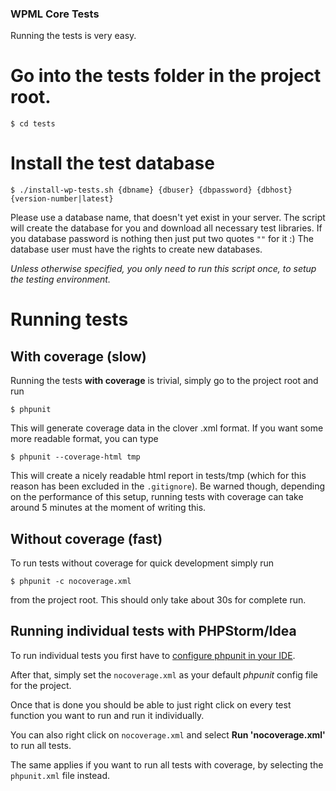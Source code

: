 ### WPML Core Tests

Running the tests is very easy.

# Go into the tests folder in the project root.

```$ cd tests```

# Install the test database

```$ ./install-wp-tests.sh {dbname} {dbuser} {dbpassword} {dbhost} {version-number|latest}```

Please use a database name, that doesn't yet exist in your server. 
The script will create the database for you and download all necessary test libraries.
If you database password is nothing then just put two quotes ```""``` for it :)
The database user must have the rights to create new databases.

*Unless otherwise specified, you only need to run this script once, to setup the testing environment.*

# Running tests

## With coverage (slow)
Running the tests **with coverage** is trivial, simply go to the project root and run

```$ phpunit ```

This will generate coverage data in the clover .xml format. If you want some more readable format, you can type

```$ phpunit --coverage-html tmp``` 

This will create a nicely readable html report in tests/tmp (which for this reason has been excluded in the `.gitignore`).
Be warned though, depending on the performance of this setup, running tests with coverage can take around 5 minutes at the moment of writing this.

## Without coverage (fast)

To run tests without coverage for quick development simply run

```$ phpunit -c nocoverage.xml```

from the project root. This should only take about 30s for complete run.

## Running individual tests with PHPStorm/Idea

To run individual tests you first have to [configure phpunit in your IDE](https://www.jetbrains.com/phpstorm/help/testing.html).

After that, simply set the `nocoverage.xml` as your default *phpunit* config file for the project.

Once that is done you should be able to just right click on every test function you want to run and run it individually.

You can also right click on `nocoverage.xml` and select **Run 'nocoverage.xml'** to run all tests.

The same applies if you want to run all tests with coverage, by selecting the `phpunit.xml` file instead.
